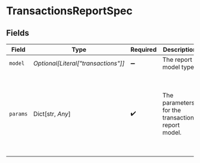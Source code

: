 # TransactionsReportSpec


## Fields

| Field                                                                      | Type                                                                       | Required                                                                   | Description                                                                | Example                                                                    |
| -------------------------------------------------------------------------- | -------------------------------------------------------------------------- | -------------------------------------------------------------------------- | -------------------------------------------------------------------------- | -------------------------------------------------------------------------- |
| `model`                                                                    | *Optional[Literal["transactions"]]*                                        | :heavy_minus_sign:                                                         | The report model type.                                                     | transactions                                                               |
| `params`                                                                   | Dict[str, *Any*]                                                           | :heavy_check_mark:                                                         | The parameters for the transactions report model.                          | {<br/>"fields": [<br/>"id",<br/>"status"<br/>],<br/>"filters": {<br/>"status": [<br/>"succeeded"<br/>]<br/>}<br/>} |